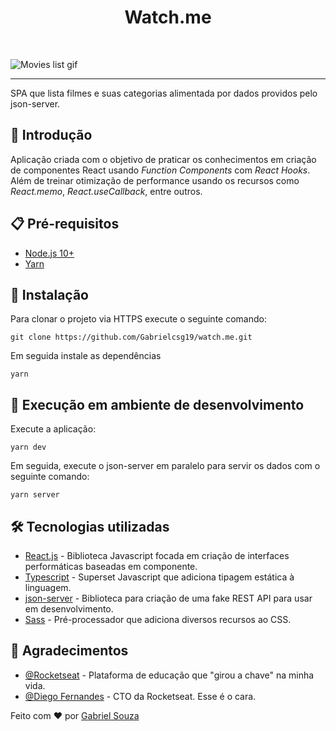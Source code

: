 <h1 align="center">Watch.me</h1><br>

![Movies list gif](https://github.com/Gabrielcsg19/movies-list/blob/main/assets/movies-list.gif)

---

SPA que lista filmes e suas categorias alimentada por dados providos pelo json-server.

## 🚀 Introdução

Aplicação criada com o objetivo de praticar os conhecimentos em criação de componentes React usando *Function Components* com *React Hooks*. Além de treinar otimização de performance usando os recursos como *React.memo*, *React.useCallback*, entre outros.

## 📋 Pré-requisitos

- [Node.js 10+](https://nodejs.org/en/download/)
- [Yarn](https://classic.yarnpkg.com/en/docs/install/#windows-stable)

## :wrench: Instalação

Para clonar o projeto via HTTPS execute o seguinte comando:

```
git clone https://github.com/Gabrielcsg19/watch.me.git
```

Em seguida instale as dependências

```
yarn
```

## 🔨 Execução em ambiente de desenvolvimento

Execute a aplicação:

```
yarn dev
```

Em seguida, execute o json-server em paralelo para servir os dados com o seguinte comando:

```
yarn server
```

## 🛠️ Tecnologias utilizadas
- [React.js](https://reactjs.org/) - Biblioteca Javascript focada em criação de interfaces performáticas baseadas em componente.
- [Typescript](https://www.typescriptlang.org/) - Superset Javascript que adiciona tipagem estática à linguagem.
- [json-server](https://github.com/typicode/json-server) - Biblioteca para criação de uma fake REST API para usar em desenvolvimento.
- [Sass](https://sass-lang.com/) - Pré-processador que adiciona diversos recursos ao CSS.

## 🎉 Agradecimentos

- [@Rocketseat](https://github.com/Rocketseat) - Plataforma de educação que "girou a chave" na minha vida.
- [@Diego Fernandes](https://github.com/diego3g) - CTO da Rocketseat. Esse é o cara.

Feito com :heart: por [Gabriel Souza](https://github.com/Gabrielcsg19)
